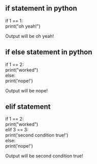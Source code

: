 ## if statement in python

if 1 == 1: <br/>
    print("oh yeah!") <br/>
    
Output will be oh yeah! <br/>

## if else statement in python

if 1 == 2: <br/>
    print("worked") <br/>
else: <br/>
    print('nope!') <br/>
    
Output will be nope! <br/>
    
## elif statement

if 1 == 2: <br/>
    print("worked") <br/>
elif 3 == 3: <br/>
    print('second condition true!') <br/>
else: <br/>
    print('nope!') <br/>

Output will be second condition true! <br/>
    
